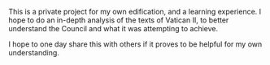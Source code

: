This is a private project for my own edification, and a learning experience. I hope to do an in-depth analysis of the texts of Vatican II, to better understand the Council and what it was attempting to achieve.

I hope to one day share this with others if it proves to be helpful for my own understanding.
